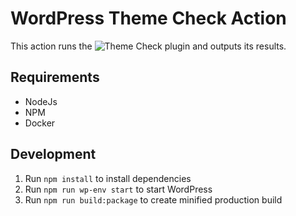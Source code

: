 # WordPress Theme Check Action

This action runs the ![Theme Check](https://wordpress.org/plugins/theme-check/) plugin and outputs its results.

## Requirements

- NodeJs
- NPM
- Docker

## Development

1. Run `npm install` to install dependencies
2. Run `npm run wp-env start` to start WordPress
3. Run `npm run build:package` to create minified production build

